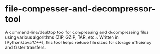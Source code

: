 # file-compesser-and-decompressor-tool
A command-line/desktop tool for compressing and decompressing files using various algorithms (ZIP, GZIP, TAR, etc.). Written in [Python/Java/C++], this tool helps reduce file sizes for storage efficiency and faster transfers.

